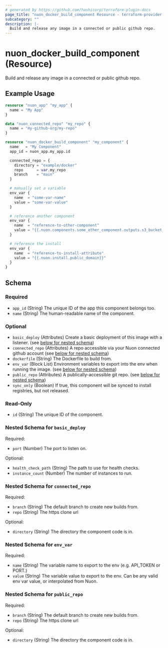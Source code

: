 ```yaml
---
# generated by https://github.com/hashicorp/terraform-plugin-docs
page_title: "nuon_docker_build_component Resource - terraform-provider-nuon"
subcategory: ""
description: |-
  Build and release any image in a connected or public github repo.
---
```


# nuon_docker_build_component (Resource)

Build and release any image in a connected or public github repo.

## Example Usage

```terraform
resource "nuon_app" "my_app" {
  name = "My App"
}

data "nuon_connected_repo" "my_repo" {
  name = "my-github-org/my-repo"
}

resource "nuon_docker_build_component" "my_component" {
  name   = "My Component"
  app_id = nuon_app.my_app.id

  connected_repo = {
    directory = "example/docker"
    repo      = var.my_repo
    branch    = "main"
  }

  # manually set a variable
  env_var {
    name  = "some-var-name"
    value = "some-var-value"
  }

  # reference another component
  env_var {
    name  = "reference-to-other-component"
    value = "{{.nuon.components.some_other_component.outputs.s3_bucket_name}}"
  }

  # reference the install
  env_var {
    name  = "reference-to-install-attribute"
    value = "{{.nuon.install.public_domain}}"
  }
}
```

<!-- schema generated by tfplugindocs -->
## Schema

### Required

- `app_id` (String) The unique ID of the app this component belongs too.
- `name` (String) The human-readable name of the component.

### Optional

- `basic_deploy` (Attributes) Create a basic deployment of this image with a listener. (see [below for nested schema](#nestedatt--basic_deploy))
- `connected_repo` (Attributes) A repo accessible via your Nuon connected github account (see [below for nested schema](#nestedatt--connected_repo))
- `dockerfile` (String) The Dockerfile to build from.
- `env_var` (Block List) Environment variables to export into the env when running the image. (see [below for nested schema](#nestedblock--env_var))
- `public_repo` (Attributes) A publically-accessible git repo. (see [below for nested schema](#nestedatt--public_repo))
- `sync_only` (Boolean) If true, this component will be synced to install registries, but not released.

### Read-Only

- `id` (String) The unique ID of the component.

<a id="nestedatt--basic_deploy"></a>
### Nested Schema for `basic_deploy`

Required:

- `port` (Number) The port to listen on.

Optional:

- `health_check_path` (String) The path to use for health checks.
- `instance_count` (Number) The number of instances to run.


<a id="nestedatt--connected_repo"></a>
### Nested Schema for `connected_repo`

Required:

- `branch` (String) The default branch to create new builds from.
- `repo` (String) The https clone url

Optional:

- `directory` (String) The directory the component code is in.


<a id="nestedblock--env_var"></a>
### Nested Schema for `env_var`

Required:

- `name` (String) The variable name to export to the env (e.g. API_TOKEN or PORT.)
- `value` (String) The variable value to export to the env. Can be any valid env var value, or interpolated from Nuon.


<a id="nestedatt--public_repo"></a>
### Nested Schema for `public_repo`

Required:

- `branch` (String) The default branch to create new builds from.
- `repo` (String) The https clone url

Optional:

- `directory` (String) The directory the component code is in.
